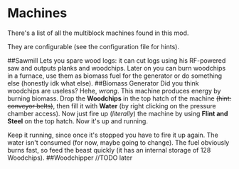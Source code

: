 # Machines
There's a list of all the multiblock machines found in this mod.

They are configurable (see the configuration file for hints).

##Sawmill
Lets you spare wood logs: it can cut logs using his RF-powered saw and outputs
planks and woodchips. Later on you can burn woodchips in a furnace, use them as
biomass fuel for the generator or do something else (honestly idk what else).
##Biomass Generator
Did you think woodchips are useless? Hehe, *wrong*. This machine produces energy
by burning biomass. Drop the **Woodchips** in the top hatch of the machine ~~(hint:
conveyor belts)~~, then fill it with **Water** (by right clicking on the pressure
chamber access). Now just fire up (*literally*) the machine by using **Flint and
Steel** on the top hatch. Now it's up and running.

Keep it running, since once it's stopped you have to fire it up again.
The water isn't consumed (for now, maybe going to change).
The fuel obviously burns fast, so feed the beast quickly (it has an internal storage
of 128 Woodchips).
##Woodchipper   //TODO later